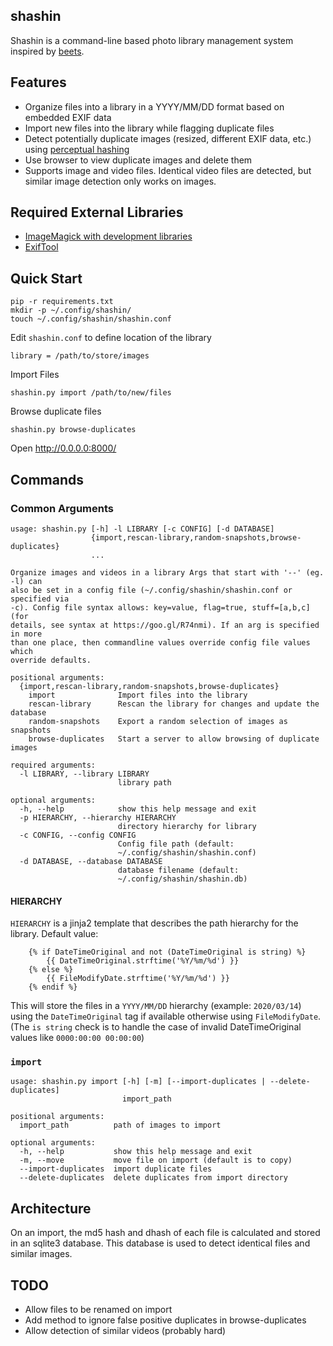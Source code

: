 ## shashin
Shashin is a command-line based photo library management system inspired by [beets](https://github.com/beetbox/beets).

## Features
- Organize files into a library in a YYYY/MM/DD format based on embedded EXIF data
- Import new files into the library while flagging duplicate files
- Detect potentially duplicate images (resized, different EXIF data, etc.) using [perceptual hashing](http://www.hackerfactor.com/blog/index.php?/archives/529-Kind-of-Like-That.html)
- Use browser to view duplicate images and delete them
- Supports image and video files. Identical video files are detected, but similar image detection only works on images.

## Required External Libraries
- [ImageMagick with development libraries](http://docs.wand-py.org/en/0.5.8/guide/install.html#install-imagemagick-on-debian-ubuntu)
- [ExifTool](https://exiftool.org)

## Quick Start

    pip -r requirements.txt
    mkdir -p ~/.config/shashin/
    touch ~/.config/shashin/shashin.conf

Edit `shashin.conf` to define location of the library
    
    library = /path/to/store/images

Import Files

    shashin.py import /path/to/new/files
    
Browse duplicate files

    shashin.py browse-duplicates

Open http://0.0.0.0:8000/

## Commands
### Common Arguments
    usage: shashin.py [-h] -l LIBRARY [-c CONFIG] [-d DATABASE]
                      {import,rescan-library,random-snapshots,browse-duplicates}
                      ...
    
    Organize images and videos in a library Args that start with '--' (eg. -l) can
    also be set in a config file (~/.config/shashin/shashin.conf or specified via
    -c). Config file syntax allows: key=value, flag=true, stuff=[a,b,c] (for
    details, see syntax at https://goo.gl/R74nmi). If an arg is specified in more
    than one place, then commandline values override config file values which
    override defaults.
    
    positional arguments:
      {import,rescan-library,random-snapshots,browse-duplicates}
        import              Import files into the library
        rescan-library      Rescan the library for changes and update the database
        random-snapshots    Export a random selection of images as snapshots
        browse-duplicates   Start a server to allow browsing of duplicate images
    
    required arguments:
      -l LIBRARY, --library LIBRARY
                            library path
    
    optional arguments:
      -h, --help            show this help message and exit
      -p HIERARCHY, --hierarchy HIERARCHY
                            directory hierarchy for library
      -c CONFIG, --config CONFIG
                            Config file path (default:
                            ~/.config/shashin/shashin.conf)
      -d DATABASE, --database DATABASE
                            database filename (default:
                            ~/.config/shashin/shashin.db)
                            
#### HIERARCHY
`HIERARCHY` is a jinja2 template that describes the path hierarchy for the library. Default value:

        {% if DateTimeOriginal and not (DateTimeOriginal is string) %}
            {{ DateTimeOriginal.strftime('%Y/%m/%d') }}
        {% else %}
            {{ FileModifyDate.strftime('%Y/%m/%d') }}
        {% endif %}

This will store the files in a `YYYY/MM/DD` hierarchy (example: `2020/03/14`) using the `DateTimeOriginal` tag
if available otherwise using `FileModifyDate`. (The `is string` check is to handle
the case of invalid DateTimeOriginal values like `0000:00:00 00:00:00`)

### `import`
    usage: shashin.py import [-h] [-m] [--import-duplicates | --delete-duplicates]
                             import_path
    
    positional arguments:
      import_path          path of images to import
    
    optional arguments:
      -h, --help           show this help message and exit
      -m, --move           move file on import (default is to copy)
      --import-duplicates  import duplicate files
      --delete-duplicates  delete duplicates from import directory

## Architecture
On an import, the md5 hash and dhash of each file is calculated and stored in an sqlite3 database. This database is
used to detect identical files and similar images.

## TODO
- Allow files to be renamed on import
- Add method to ignore false positive duplicates in browse-duplicates
- Allow detection of similar videos (probably hard)